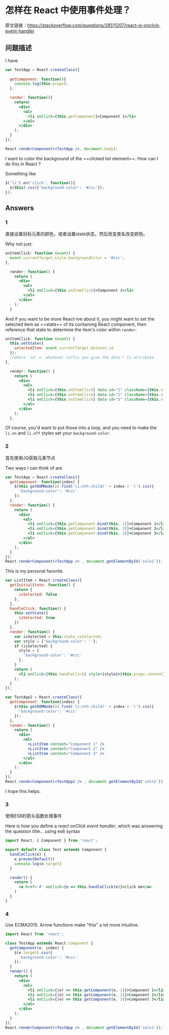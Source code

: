 # 怎样在 React 中使用事件处理？

原文链接：https://stackoverflow.com/questions/28511207/react-js-onclick-event-handler

## 问题描述

I have

```jsx
var TestApp = React.createClass({
  
  getComponent: function(){
    console.log(this.props);
  },

  render: function(){
    return(
      <div>
        <ul>
          <li onClick={this.getComponent}>Component 1</li>
        </ul>
      </div>
    );
  }
});

React.renderComponent(<TestApp />, document.body);
```

I want to color the background of the ==clicked list element==. How can I do this in React ?

Something like

```jsx
$('li').on('click', function(){
  $(this).css({'background-color': '#ccc'});
});
```

## Answers

### 1

直接设置目标元素的颜色，或者设置state状态，然后改变类名改变颜色。

Why not just:

```jsx
onItemClick: function (event) {
  event.currentTarget.style.backgroundColor = '#ccc';
},

  render: function() {
    return (
      <div>
        <ul>
          <li onClick={this.onItemClick}>Component 1</li>
        </ul>
      </div>
    );
  }
```

And if you want to be more React-ive about it, you might want to set the selected item as ==state== of its containing React component, then reference that state to determine the item's color within `render`:

```jsx
onItemClick: function (event) {
  this.setState({
    selectedItem: event.currentTarget.dataset.id
  });
  //where 'id' =  whatever suffix you give the data-* li attribute
},

  render: function() {
    return (
      <div>
        <ul>
          <li onClick={this.onItemClick} data-id="1" className={this.state.selectedItem == 1 ? "on" : "off"}>Component 1</li>
          <li onClick={this.onItemClick} data-id="2" className={this.state.selectedItem == 2 ? "on" : "off"}>Component 2</li>
          <li onClick={this.onItemClick} data-id="3" className={this.state.selectedItem == 3 ? "on" : "off"}>Component 3</li>
        </ul>
      </div>
    );
  },
```

Of course, you'd want to put those into a loop, and you need to make the `li.on` and `li.off` styles set your `background-color`.

### 2

首先使用JQ获取元素节点

Two ways I can think of are

```jsx
var TestApp = React.createClass({
  getComponent: function(index) {
    $(this.getDOMNode()).find('li:nth-child(' + index + ')').css({
      'background-color': '#ccc'
    });
  },
  render: function() {
    return (
      <div>
        <ul>
          <li onClick={this.getComponent.bind(this, 1)}>Component 1</li>
          <li onClick={this.getComponent.bind(this, 2)}>Component 2</li>
          <li onClick={this.getComponent.bind(this, 3)}>Component 3</li>
        </ul>
      </div>
    );
  }
});
React.renderComponent(<TestApp /> , document.getElementById('soln1'));
```

This is my personal favorite.

```jsx
var ListItem = React.createClass({
  getInitialState: function() {
    return {
      isSelected: false
    };
  },
  handleClick: function() {
    this.setState({
      isSelected: true
    })
  },
  render: function() {
    var isSelected = this.state.isSelected;
    var style = {'background-color': ''};
    if (isSelected) {
      style = {
        'background-color': '#ccc'
      };
    }
    return (
      <li onClick={this.handleClick} style={style}>{this.props.content}</li>
    );
  }
});

var TestApp2 = React.createClass({
  getComponent: function(index) {
    $(this.getDOMNode()).find('li:nth-child(' + index + ')').css({
      'background-color': '#ccc'
    });
  },
  render: function() {
    return (
      <div>
        <ul>
          <ListItem content="Component 1" />
          <ListItem content="Component 2" />
          <ListItem content="Component 3" />
        </ul>
      </div>
    );
  }
});
React.renderComponent(<TestApp2 /> , document.getElementById('soln2'));
```

I hope this helps.

### 3

使用ES6的箭头函数处理事件

Here is how you define a *react onClick event handler*, which was answering the question title... using es6 syntax

```jsx
import React, { Component } from 'react';

export default class Test extends Component {
  handleClick(e) {
    e.preventDefault()
    console.log(e.target)
  }

  render() {
    return (
      <a href='#' onClick={e => this.handleClick(e)}>click me</a>
    )
  }
}
```



### 4

Use ECMA2015. Arrow functions make "this" a lot more intuitive.

```jsx
import React from 'react';

class TestApp extends React.Component {
  getComponent(e, index) {
    $(e.target).css({
      'background-color': '#ccc'
    });
  }
  render() {
    return (
      <div>
        <ul>
          <li onClick={(e) => this.getComponent(e, 1)}>Component 1</li>
          <li onClick={(e) => this.getComponent(e, 2)}>Component 2</li>
          <li onClick={(e) => this.getComponent(e, 3)}>Component 3</li>
        </ul>
      </div>
    );
  }
});
React.renderComponent(<TestApp /> , document.getElementById('soln1'));`
```
